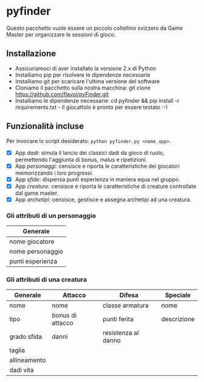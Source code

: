 # pyfinder

Questo pacchetto vuole essere un piccolo coltellino svizzero da Game Master per organizzare le sessioni di gioco. 

## Installazione
- Assicuriamoci di aver installato la versione 2.x di Python
- Installiamo pip per risolvere le dipendenze necessarie
- Installiamo git per scaricare l'ultima versione del software
- Cloniamo il pacchetto sulla nostra macchina: git clone https://github.com/flavoi/pyFinder.git
- Installiamo le dipendenze necessarie: cd pyfinder && pip install -r requirements.txt​
​- Il giocattolo è pronto per essere testato :-) 

## Funzionalità incluse

Per invocare lo script desiderato: ```python pyfinder.py <nome_app>```.
- [x] App *dadi*: simula il lancio dei classici dadi da gioco di ruolo, permettendo l'aggiunta di bonus, malus e ripetizioni. 
- [x] App *personaggi*: censisce e riporta le caratteristiche dei giocatori memorizzando i loro progressi.
- [x] App *sfide*: dispensa punti esperienza in maniera equa nel gruppo.
- [x] App *creature*: censisce e riporta le caratteristiche di creature controllate dal game master. 
- [x] App *archetipi*: censisce, gestisce e assegna archetipi ad una creatura.

### Gli attributi di un personaggio

| Generale            |
| ------------------  |
| nome giocatore      |
| nome personaggio    |
| punti esperienza    |


### Gli attributi di una creatura

| Generale | Attacco | Difesa | Speciale | 
| -------- | ------- | ------ | -------- |
| nome | nome | classe armatura | nome |
| tipo | bonus di attacco | punti ferita | descrizione |
| grado sfida | danni | resistenza al danno |
| taglia | 
| allineamento |
| dadi vita |
